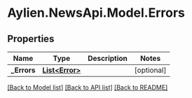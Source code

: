 # Aylien.NewsApi.Model.Errors
## Properties

Name | Type | Description | Notes
------------ | ------------- | ------------- | -------------
**_Errors** | [**List&lt;Error&gt;**](Error.md) |  | [optional] 

[[Back to Model list]](../README.md#documentation-for-models) [[Back to API list]](../README.md#documentation-for-api-endpoints) [[Back to README]](../README.md)

